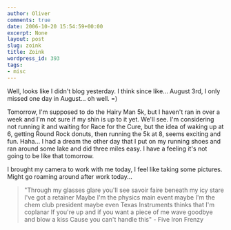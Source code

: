 ```yaml
---
author: Oliver
comments: true
date: 2006-10-20 15:54:59+00:00
excerpt: None
layout: post
slug: zoink
title: Zoink
wordpress_id: 393
tags:
- misc
---
```


Well, looks like I didn't blog yesterday.  I think since like... August 3rd, I only missed one day in August... oh well. =)

Tomorrow, I'm supposed to do the Hairy Man 5k, but I haven't ran in over a week and I'm not sure if my shin is up to it yet.  We'll see.  I'm considering not running it and waiting for Race for the Cure, but the idea of waking up at 6, getting Round Rock donuts, then running the 5k at 8, seems exciting and fun.  Haha... I had a dream the other day that I put on my running shoes and ran around some lake and did three miles easy.  I have a feeling it's not going to be like that tomorrow.

I brought my camera to work with me today, I feel like taking some pictures.  Might go roaming around after work today...

<blockquote class="lyrics">"Through my glasses glare
you'll see savoir faire
beneath my icy stare
I've got a retainer
Maybe I'm the physics main event
maybe I'm the chem club president
maybe even Texas Instruments
thinks that I'm coplanar
If you're up
and if you want
a piece of me
wave goodbye and blow a kiss
Cause you can't handle this" - Five Iron Frenzy</blockquote>